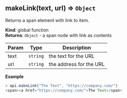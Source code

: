 <a name="makeLink"></a>

## makeLink(text, url) ⇒ <code>Object</code>
Returns a span element with link to item.

**Kind**: global function  
**Returns**: <code>Object</code> - a span node with link as contents  

| Param | Type | Description |
| --- | --- | --- |
| text | <code>string</code> | the text for the URL |
| url | <code>string</code> | the address for the URL |

**Example**  
```js
> api.makeLink("The Text", "https://company.com/")
<span><a href="https://company.com/">The Text</span>
```
